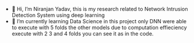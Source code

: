- 👋 Hi, I’m Niranjan Yadav, this is my research related to Network Intrusion Detection System using deep learning
- 🌱 I’m currently learning Data Science
in this project only DNN were able to execute with 5 folds the other models due to computation effieciency execute with 2 3 and 4 folds you can see it as in the code.
<!---
k2345810/k2345810 is a ✨ special ✨ repository because its `README.md` (this file) appears on your GitHub profile.
You can click the Preview link to take a look at your changes.
--->
